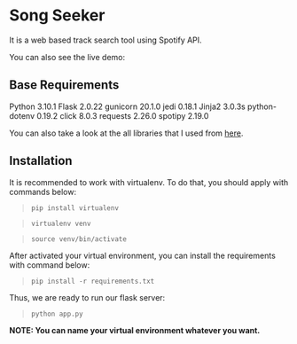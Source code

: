 # Song Seeker
It is a web based track search tool using Spotify API.

You can also see the live demo:

## Base Requirements

Python          3.10.1
Flask           2.0.22
gunicorn        20.1.0
jedi            0.18.1
Jinja2          3.0.3s
python-dotenv   0.19.2
click           8.0.3
requests        2.26.0
spotipy         2.19.0

You can also take a look at the all libraries that I used from [here](data/freeze.txt).
## Installation

It is recommended to work with virtualenv. To do that, you should apply with commands below:

> `pip install virtualenv`

> `virtualenv venv`

> `source venv/bin/activate`

After activated your virtual environment, you can install the requirements with command below:

> `pip install -r requirements.txt`

Thus, we are ready to run our flask server:

> `python app.py`

**NOTE: You can name your virtual environment whatever you want.**
